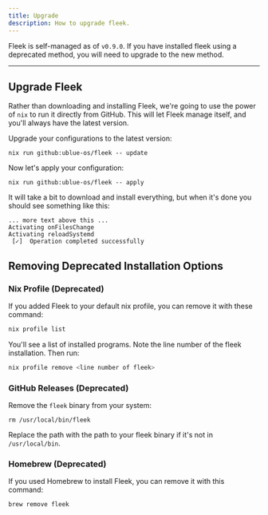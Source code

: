 ```yaml
---
title: Upgrade 
description: How to upgrade fleek.
---
```


Fleek is self-managed as of `v0.9.0`. If you have installed fleek using a deprecated method, you will need to upgrade to the new method.

---


## Upgrade Fleek

Rather than downloading and installing Fleek, we're going to use the power of `nix` to run it directly from GitHub. This will let Fleek manage itself, and you'll always have the latest version.

Upgrade your configurations to the latest version:


```shell
nix run github:ublue-os/fleek -- update
```

Now let's apply your configuration:

```shell
nix run github:ublue-os/fleek -- apply
```
It will take a bit to download and install everything, but when it's done you should see something like this:
       
```shell
... more text above this ...
Activating onFilesChange
Activating reloadSystemd
 [✓]  Operation completed successfully
```

## Removing Deprecated Installation Options


### Nix Profile (Deprecated)

If you added Fleek to your default nix profile, you can remove it with these command:

```bash
nix profile list
```

You'll see a list of installed programs. Note the line number of the fleek installation. Then run:

```bash
nix profile remove <line number of fleek>
```


### GitHub Releases (Deprecated)

Remove the `fleek` binary from your system:

```shell
rm /usr/local/bin/fleek
```

Replace the path with the path to your fleek binary if it's not in `/usr/local/bin`.

### Homebrew (Deprecated)

If you used Homebrew to install Fleek, you can remove it with this command:

```shell
brew remove fleek
 ```